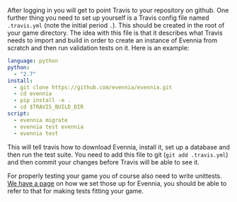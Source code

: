 
After logging in you will get to point Travis to your repository on github. One further thing you need to set up yourself is a Travis config file named `.travis.yml` (note the initial period `.`). This should be created in the root of your game directory. The idea with this file is that it describes what Travis needs to import and build in order to create an instance of Evennia from scratch and then run validation tests on it. Here is an example: 

``` yaml
language: python
python:
  - "2.7"
install:
  - git clone https://github.com/evennia/evennia.git
  - cd evennia
  - pip install -e .
  - cd $TRAVIS_BUILD_DIR
script:
  - evennia migrate
  - evennia test evennia
  - evennia test
```

This will tell travis how to download Evennia, install it, set up a database and then run the test suite. 
You need to add this file to git (`git add .travis.yml`) and then commit your changes before Travis will be able to see it. 

For properly testing your game you of course also need to write unittests. [We have a page](Unit-Testing) on how we set those up for Evennia, you should be able to refer to that for making tests fitting your game. 